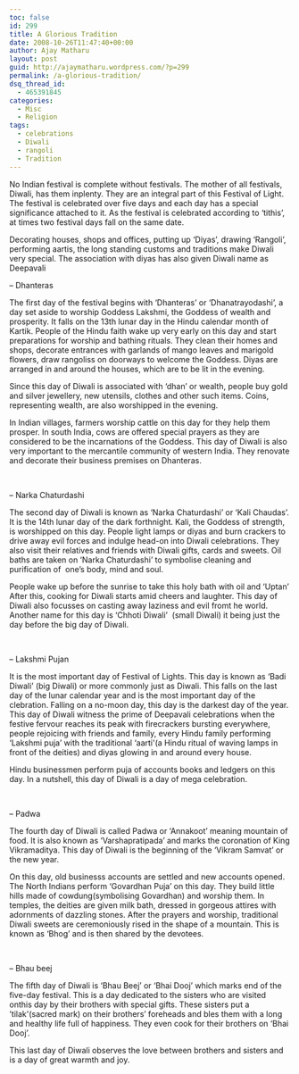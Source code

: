 ```yaml
---
toc: false
id: 299
title: A Glorious Tradition
date: 2008-10-26T11:47:40+00:00
author: Ajay Matharu
layout: post
guid: http://ajaymatharu.wordpress.com/?p=299
permalink: /a-glorious-tradition/
dsq_thread_id:
  - 465391845
categories:
  - Misc
  - Religion
tags:
  - celebrations
  - Diwali
  - rangoli
  - Tradition
---
```

No Indian festival is complete without festivals. The mother of all festivals, Diwali, has them inplenty. They are an integral part of this Festival of Light. The festival is celebrated over five days and each day has a special significance attached to it. As the festival is celebrated according to &#8216;tithis&#8217;, at times two festival days fall on the same date.

Decorating houses, shops and offices, putting up &#8216;Diyas&#8217;, drawing &#8216;Rangoli&#8217;, performing aartis, the long standing customs and traditions make Diwali very special. The association with diyas has also given Diwali name as Deepavali

&#8211; Dhanteras

The first day of the festival begins with &#8216;Dhanteras&#8217; or &#8216;Dhanatrayodashi&#8217;, a day set aside to worship Goddess Lakshmi, the Goddess of wealth and prosperity. It falls on the 13th lunar day in the Hindu calendar month of Kartik. People of the Hindu faith wake up very early on this day and start preparations for worship and bathing rituals. They clean their homes and shops, decorate entrances with garlands of mango leaves and marigold flowers, draw rangoliss on doorways to welcome the Goddess. Diyas are arranged in and around the houses, which are to be lit in the evening.

Since this day of Diwali is associated with &#8216;dhan&#8217; or wealth, people buy gold and silver jewellery, new utensils, clothes and other such items. Coins, representing wealth, are also worshipped in the evening.

In Indian villages, farmers worship cattle on this day for they help them prosper. In south India, cows are offered special prayers as they are considered to be the incarnations of the Goddess. This day of Diwali is also very important to the mercantile community of western India. They renovate and decorate their business premises on Dhanteras.

 

&#8211; Narka Chaturdashi

The second day of Diwali is known as &#8216;Narka Chaturdashi&#8217; or &#8216;Kali Chaudas&#8217;. It is the 14th lunar day of the dark forthnight. Kali, the Goddess of strength, is worshipped on this day. People light lamps or diyas and burn crackers to drive away evil forces and indulge head-on into Diwali celebrations. They also visit their relatives and friends with Diwali gifts, cards and sweets. Oil baths are taken on &#8216;Narka Chaturdashi&#8217; to symbolise cleaning and purification of  one&#8217;s body, mind and soul.

People wake up before the sunrise to take this holy bath with oil and &#8216;Uptan&#8217; After this, cooking for Diwali starts amid cheers and laughter. This day of Diwali also focusses on casting away laziness and evil fromt he world. Another name for this day is &#8216;Chhoti Diwali&#8217;  (small Diwali) it being just the day before the big day of Diwali.

 

&#8211; Lakshmi Pujan

It is the most important day of Festival of Lights. This day is known as &#8216;Badi Diwali&#8217; (big Diwali) or more commonly just as Diwali. This falls on the last day of the lunar calendar year and is the most important day of the clebration. Falling on a no-moon day, this day is the darkest day of the year. This day of Diwali witness the prime of Deepavali celebrations when the festive fervour reaches its peak with firecrackers bursting everywhere, people rejoicing with friends and family, every Hindu family performing &#8216;Lakshmi puja&#8217; with the traditional &#8216;aarti'(a Hindu ritual of waving lamps in front of the deities) and diyas glowing in and around every house.

Hindu businessmen perform puja of accounts books and ledgers on this day. In a nutshell, this day of Diwali is a day of mega celebration.

 

&#8211; Padwa

The fourth day of Diwali is called Padwa or &#8216;Annakoot&#8217; meaning mountain of food. It is also known as &#8216;Varshapratipada&#8217; and marks the coronation of King Vikramaditya. This day of Diwali is the beginning of the &#8216;Vikram Samvat&#8217; or the new year.

On this day, old businesss accounts are settled and new accounts opened. The North Indians perform &#8216;Govardhan Puja&#8217; on this day. They build little hills made of cowdung(symbolising Govardhan) and worship them. In temples, the deities are given milk bath, dressed in gorgeous attires with adornments of dazzling stones. After the prayers and worship, traditional Diwali sweets are ceremoniously rised in the shape of a mountain. This is known as &#8216;Bhog&#8217; and is then shared by the devotees.

 

&#8211; Bhau beej

The fifth day of Diwali is &#8216;Bhau Beej&#8217; or &#8216;Bhai Dooj&#8217; which marks end of the five-day festival. This is a day dedicated to the sisters who are visited onthis day by their brothers with special gifts. These sisters put a &#8217;tilak'(sacred mark) on their brothers&#8217; foreheads and bles them with a long and healthy life full of happiness. They even cook for their brothers on &#8216;Bhai Dooj&#8217;.

This last day of Diwali observes the love between brothers and sisters and is a day of great warmth and joy.

